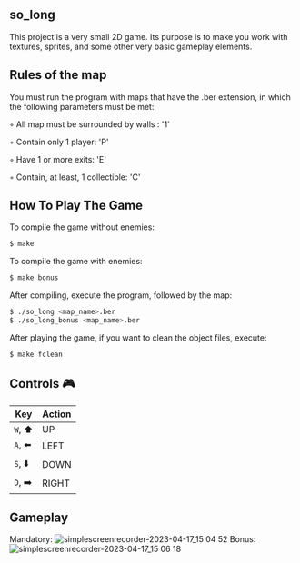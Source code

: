 ## so_long

This project is a very small 2D game.
Its purpose is to make you work with textures, sprites,
and some other very basic gameplay elements.

## Rules of the map
You must run the program with maps that have the .ber extension, in which the following parameters must be met:

◦ All map must be surrounded by walls : '1'


◦ Contain only 1 player: 'P'


◦ Have 1 or more exits: 'E'


◦ Contain, at least, 1 collectible: 'C'


## How To Play The Game
To compile the game without enemies:
```bash
$ make
```
To compile the game with enemies:
```bash
$ make bonus
```
After compiling, execute the program, followed by the map:
```bash
$ ./so_long <map_name>.ber
$ ./so_long_bonus <map_name>.ber
```
After playing the game, if you want to clean the object files, execute:
```bash
$ make fclean

```

## Controls 🎮

|Key|Action|
|---|---|
|`W`, ⬆️|UP|
|`A`, ⬅️|LEFT|
|`S`, ⬇️|DOWN|
|`D`, ➡️|RIGHT|

## Gameplay
Mandatory:
![simplescreenrecorder-2023-04-17_15 04 52](https://user-images.githubusercontent.com/118270669/232509337-65d77d14-2625-4e7e-8e16-012988998535.gif)
Bonus:
![simplescreenrecorder-2023-04-17_15 06 18](https://user-images.githubusercontent.com/118270669/232509272-58d16ea3-e8fc-4149-8839-1db7790c4501.gif)



